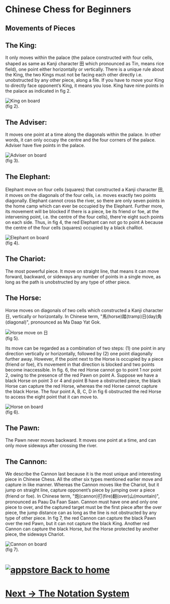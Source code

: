 # Chinese Chess for Beginners

## Movements of Pieces

The King:
------
It only moves within the palace (the palace constructed with four cells, shaped as same as Kanji character 田 which pronounced as Tin, means rice field), one point either horizontally or vertically. There is a unique rule about the King, the two Kings must not be facing each other directly i.e. unobstructed by any other piece, along a file. If you have to move your King to directly face opponent’s King, it means you lose. King have nine points in the palace as indicated in fig 2.

![King on board](images/King.png) <br>
(fig 2).

The Adviser:
------
It moves one point at a time along the diagonals within the palace. In other words, it can only occupy the centre and the four corners of the palace. Adviser have five points in the palace.


![Adviser on board](images/Adviser.png) <br>
(fig 3).

The Elephant:
------
Elephant move on four cells (squares) that constructed a Kanji character 田, it moves on the diagonals of the four cells, i.e. moves exactly two points diagonally. Elephant cannot cross the river, so there are only seven points in the home camp which can ever be occupied by the Elephant. Further more, its movement will be blocked if there is a piece, be its friend or foe, at the intervening point, i.e. the centre of the four cells), there're eight such points on each side. Thus, in fig 4, the red Elephant can not go to point A because the centre of the four cells (squares) occupied by a black chaRiot.

![Elephant on board](images/Elephant.png) <br>
(fig 4).

The Chariot:
------
The most powerful piece. It move on straight line, that means it can move forward, backward, or sideways any number of points in a single move, as long as the path is unobstructed by any type of other piece.

The Horse:
------
Horse moves on diagonals of two cells which constructed a Kanji character 日, vertically or horizontally. In Chinese term, "馬(horse)踏(tramp)日(day)角(diagonal)", pronounced as Ma Daap Yat Gok.

![Horse move on 日](images/日.png) <br>
(fig 5).

Its move can be regarded as a combination of two steps:
(1) one point in any direction vertically or horizontally, followed by (2) one point diagonally further away. However, if the point next to the Horse is occupied by a piece (friend or foe), it’s movement in that direction is blocked and two points become inaccessible. In fig. 6, the red Horse cannot go to point 1 nor point 2, owing to the presence of the red Pawn on point A. Suppose we have a black Horse on point 3 or 4 and point B have a obstructed piece, the black Horse can capture the red Horse, whereas the red Horse cannot capture the black Horse. The four point A, B, C, D in fig 6 obstructed the red Horse to access the eight point that it can move to.

![Horse on board](images/Horse.png) <br>
(fig 6).

The Pawn:
------
The Pawn never moves backward. It moves one point at a time, and can only move sideways after crossing the river.

The Cannon:
------
We describe the Cannon last because it is the most unique and interesting piece in Chinese Chess. All the other six types mentioned earlier move and capture in like manner. Whereas the Cannon moves like the Chariot, but it jump on straight line, capture opponent’s piece by jumping over a piece (friend or foe). In Chinese term, "炮(cannon)打(fire)翻(over)山(mountain)",  pronounced as Paau Da Faan Saan. Cannon must have one and only one piece to over, and the captured target must be the first piece after the over piece, the jump distance can as long as the line is not obstructed by any type of other piece.  In fig 7, the red Cannon can capture the black Pawn over the red Pawn, but it can not capture the black King. Another red Cannon can capture the black Horse, but the Horse protected by another piece, the sideways Chariot.

![Cannon on board](images/Cannon.png) <br>
(fig 7).

# [![appstore](images/home-icon.jpg) Back to home](https://chengdu.github.io/Chinese-Chess-for-Beginners/index.html)
# [ Next -> The Notation System](https://chengdu.github.io/Chinese-Chess-for-Beginners/notation.html)

